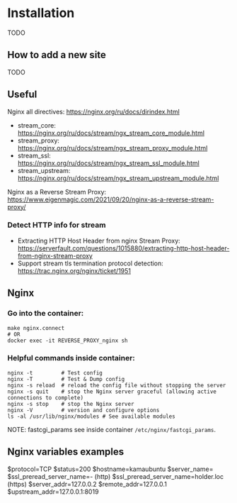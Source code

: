 Installation
============
TODO


How to add a new site
---------------------
TODO


Useful
------
Nginx all directives: <https://nginx.org/ru/docs/dirindex.html>
  - stream_core:     <https://nginx.org/ru/docs/stream/ngx_stream_core_module.html>
  - stream_proxy:    <https://nginx.org/ru/docs/stream/ngx_stream_proxy_module.html>
  - stream_ssl:      <https://nginx.org/ru/docs/stream/ngx_stream_ssl_module.html>
  - stream_upstream: <https://nginx.org/ru/docs/stream/ngx_stream_upstream_module.html>

Nginx as a Reverse Stream Proxy: <https://www.eigenmagic.com/2021/09/20/nginx-as-a-reverse-stream-proxy/>

### Detect HTTP info for stream
- Extracting HTTP Host Header from nginx Stream Proxy: <https://serverfault.com/questions/1015880/extracting-http-host-header-from-nginx-stream-proxy>
- Support stream tls termination protocol detection: <https://trac.nginx.org/nginx/ticket/1951>



Nginx
-----
### Go into the container:
```shell
make nginx.connect
# OR
docker exec -it REVERSE_PROXY_nginx sh
```

### Helpful commands inside container:
```shell
nginx -t         # Test config
nginx -T         # Test & Dump config
nginx -s reload  # reload the config file without stopping the server
nginx -s quit    # stop the Nginx server graceful (allowing active connections to complete)
nginx -s stop    # stop the Nginx server
nginx -V         # version and configure options
ls -al /usr/lib/nginx/modules # See available modules
```
NOTE: fastcgi_params see inside container `/etc/nginx/fastcgi_params`.


Nginx variables examples
------------------------
$protocol=TCP
$status=200
$hostname=kamaubuntu
$server_name=
$ssl_preread_server_name=-          (http)
$ssl_preread_server_name=holder.loc (https)
$server_addr=127.0.0.2
$remote_addr=127.0.0.1
$upstream_addr=127.0.0.1:8019
